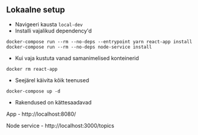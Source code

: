 ## Lokaalne setup

- Navigeeri kausta `local-dev`
- Installi vajalikud dependency'd
```
docker-compose run --rm --no-deps --entrypoint yarn react-app install
docker-compose run --rm --no-deps node-service install
```
- Kui vaja kustuta vanad samanimelised konteinerid
```
docker rm react-app
```
- Seejärel käivita kõik teenused
```
docker-compose up -d
```
- Rakendused on kättesaadavad

App - http://localhost:8080/

Node service - http://localhost:3000/topics
